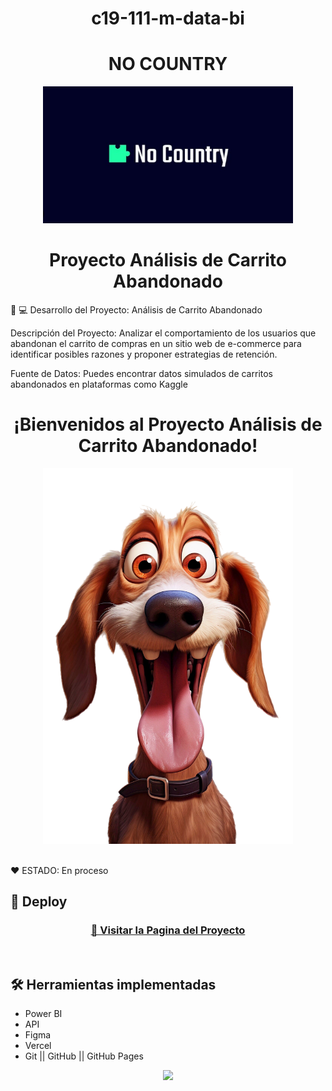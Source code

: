 <h1 align="center"> c19-111-m-data-bi </h1>
<h1 align="center"> NO COUNTRY </h1>

<p align="center" >
     <img width="400" heigth="200" src="img/NoCountry.png">
</p>
 <h1 align="center"> Proyecto Análisis de Carrito Abandonado </h1>

🥇 💻 Desarrollo del Proyecto: Análisis de Carrito Abandonado

Descripción del Proyecto: Analizar el comportamiento de los usuarios que
abandonan el carrito de compras en un sitio web de e-commerce para identificar
posibles razones y proponer estrategias de retención.

Fuente de Datos: Puedes encontrar datos simulados de carritos abandonados en
plataformas como Kaggle


 <h1 align="center"> ¡Bienvenidos al Proyecto Análisis de Carrito Abandonado! </h1>

<p align="center" >
     <img width="400" heigth="200" src="img/Portada Perro.png">
     
</p>


</p>

<br />
  ❤️ ESTADO: En proceso
<br />

## 🔎 Deploy
<div align="center">
  <h3>
    <a href="" >
      🔗 Visitar la Pagina del Proyecto
    </a>
</div>
<br />

## 🛠️ Herramientas implementadas 
  - Power BI
  - API
  - Figma 
  - Vercel
  - Git || GitHub || GitHub Pages


<div align="center">
    <a href="https://skillicons.dev">
      <img src="https://skillicons.dev/icons?i=git,github,figma" />
    </a>
</div>
<br />

<br />
